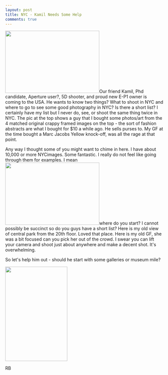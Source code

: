 ```yaml
---
layout: post
title: NYC - Kamil Needs Some Help
comments: true
---
```

<a rel="prettyPhoto" href="http://photo.rwboyer.com/wp-content/uploads/2010/09/DSC_0188.jpg"><img class="alignleft size-medium wp-image-2290" title="DSC_0188" src="http://photo.rwboyer.com/wp-content/uploads/2010/09/DSC_0188-300x198.jpg" alt="" width="300" height="198" /></a>Our friend Kamil, Phd candidate, Aperture user?, 5D shooter, and proud new E-P1 owner is coming to the USA. He wants to know two things? What to shoot in NYC and where to go to see some good photography in NYC? Is there a short list? I certainly have my list but I never do, see, or shoot the same thing twice in NYC. The pic at the top shows a guy that I bought some photos/art from the 4 matched original crappy framed images on the top - the sort of fashion abstracts are what I bought for $10 a while ago. He sells purses to. My GF at the time bought a Marc Jacobs Yellow knock-off, was all the rage at that point.

Any way I thought some of you might want to chime in here. I have about 10,000 or more NYCimages. Some fantastic. I really do not feel like going through them for examples. I mean<a rel="prettyPhoto" href="http://photo.rwboyer.com/wp-content/uploads/2010/09/DSC_0006.jpg"><img class="alignright size-medium wp-image-2295" title="DSC_0006" src="http://photo.rwboyer.com/wp-content/uploads/2010/09/DSC_0006-300x198.jpg" alt="" width="300" height="198" /></a>where do you start? I cannot possibly be succinct so do you guys have a short list? Here is my old view of central park from the 20th floor. Loved that place. Here is my old GF, she was a bit focused can you pick her out of the crowd. I swear you can lift your camera and shoot just about anywhere and make a decent shot. It's overwhelming.

So let's help him out - should he start with some galleries or museum mile?

<a rel="prettyPhoto" href="http://photo.rwboyer.com/wp-content/uploads/2010/09/DSC_0323.jpg"><img class="alignleft size-medium wp-image-2293" title="DSC_0323" src="http://photo.rwboyer.com/wp-content/uploads/2010/09/DSC_0323-198x300.jpg" alt="" width="198" height="300" /></a>

RB